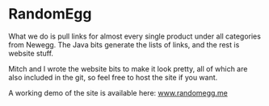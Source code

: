 RandomEgg
=========

What we do is pull links for almost every single product under all categories from Newegg. The Java bits generate the lists of links, and the rest is website stuff.

Mitch and I wrote the website bits to make it look pretty, all of which are also included in the git, so feel free to host the site if you want.

A working demo of the site is available here: www.randomegg.me
